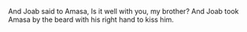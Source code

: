 And Joab said to Amasa, Is it well with you, my brother? And Joab took Amasa by the beard with his right hand to kiss him.
